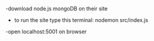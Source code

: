 -download node.js mongoDB on their site
- to run the site type this terminal:
    nodemon src/index.js
  
-open localhost:5001 on browser


